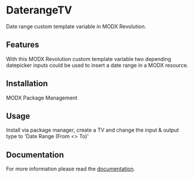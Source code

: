 # DaterangeTV

Date range custom template variable in MODX Revolution.

## Features

With this MODX Revolution custom template variable two depending datepicker inputs
could be used to insert a date range in a MODX resource.

## Installation

MODX Package Management

## Usage

Install via package manager, create a TV and change the input & output type to 'Date Range (From <> To)'

## Documentation

For more information please read the [documentation](http://jako.github.io/DaterangeTV/).